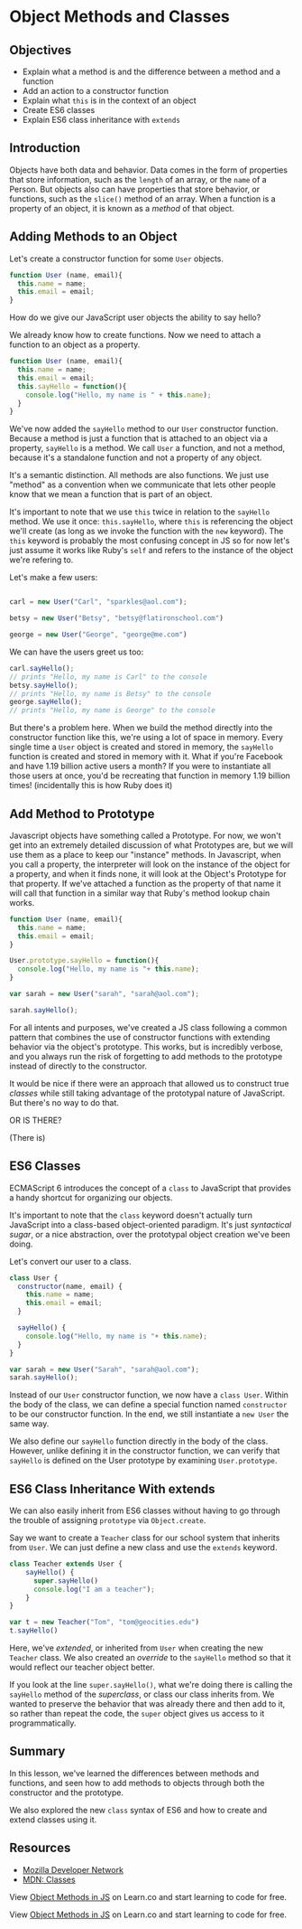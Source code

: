 # Object Methods and Classes

## Objectives

+ Explain what a method is and the difference between a method and a
  function
+ Add an action to a constructor function
+ Explain what `this` is in the context of an object
+ Create ES6 classes
+ Explain ES6 class inheritance with `extends`

## Introduction

Objects have both data and behavior. Data comes in the form of properties that store information, such as the `length` of an array, or the `name` of a Person. But objects also can have properties that store behavior, or functions, such as the `slice()` method of an array. When a function is a property of an object, it is known as a *method* of that object.

## Adding Methods to an Object

Let's create a constructor function for some `User` objects.

```js
function User (name, email){
  this.name = name;
  this.email = email;
}
```

How do we give our JavaScript user objects the ability to say hello?

We already know how to create functions.  Now we need to attach a function to an object as a property.

```js
function User (name, email){
  this.name = name;
  this.email = email;
  this.sayHello = function(){
    console.log("Hello, my name is " + this.name);
  }
}
```

We've now added the `sayHello` method to our `User` constructor function. Because a method is just a function that is attached to an object via a property, `sayHello` is a method. We call `User` a function, and not a method, because it's a standalone function and not a property of any object.

It's a semantic distinction. All methods are also functions. We just use
"method" as a convention when we communicate that lets other people know
that we mean a function that is part of an object.

It's important to note that we use `this` twice in relation to the `sayHello` method. We use it once: `this.sayHello`, where `this` is referencing the object we'll create (as long as we invoke the function with the `new` keyword).  The `this` keyword is probably the most confusing concept in JS so for now let's just assume it works like Ruby's `self` and refers to the instance of the object we're refering to.

Let's make a few users:

```js

carl = new User("Carl", "sparkles@aol.com");

betsy = new User("Betsy", "betsy@flatironschool.com")

george = new User("George", "george@me.com")
```
We can have the users greet us too:

```js
carl.sayHello();
// prints "Hello, my name is Carl" to the console
betsy.sayHello();
// prints "Hello, my name is Betsy" to the console
george.sayHello();
// prints "Hello, my name is George" to the console
```

But there's a problem here. When we build the method directly into the constructor function like this, we're using a lot of space in memory. Every single time a `User` object is created and stored in memory, the `sayHello` function is created and stored in memory with it. What if you're Facebook and have 1.19 billion active users a month? If you were to instantiate all those users at once, you'd be recreating that function in memory 1.19 billion times! (incidentally this is how Ruby does it)

## Add Method to Prototype

Javascript objects have something called a Prototype.  For now, we won't get into an extremely detailed discussion of what Prototypes are, but we will use them as a place to keep our "instance" methods.  In Javascript, when you call a property, the interpreter will look on the instance of the object for a property, and when it finds none, it will look at the Object's Prototype for that property.  If we've attached a function as the property of that name it will call that function in a similar way that Ruby's method lookup chain works.

```js
function User (name, email){
  this.name = name;
  this.email = email;
}

User.prototype.sayHello = function(){
  console.log("Hello, my name is "+ this.name);
}

var sarah = new User("sarah", "sarah@aol.com");

sarah.sayHello();
```

For all intents and purposes, we've created a JS class following a common pattern that combines the use of constructor functions with extending behavior via the object's prototype. This works, but is incredibly verbose, and you always run the risk of forgetting to add methods to the prototype instead of directly to the constructor.

It would be nice if there were an approach that allowed us to construct
true *classes* while still taking advantage of the prototypal nature of
JavaScript. But there's no way to do that.

OR IS THERE?

(There is)

## ES6 Classes

ECMAScript 6 introduces the concept of a `class` to JavaScript that
provides a handy shortcut for organizing our objects.

It's important to note that the `class` keyword doesn't actually turn
JavaScript into a class-based object-oriented paradigm. It's just
*syntactical sugar*, or a nice abstraction, over the prototypal
object creation we've been doing.

Let's convert our user to a class.

```js
class User {
  constructor(name, email) {
    this.name = name;
    this.email = email;
  }

  sayHello() {
    console.log("Hello, my name is "+ this.name);
  }
}

var sarah = new User("Sarah", "sarah@aol.com");
sarah.sayHello();
```

Instead of our `User` constructor function, we now have a `class User`.
Within the body of the class, we can define a special function named
`constructor` to be our constructor function. In the end, we still
instantiate a `new User` the same way.

We also define our `sayHello` function directly in the body of the
class. However, unlike defining it in the constructor function, we can
verify that `sayHello` is defined on the User prototype by examining
`User.prototype`.

## ES6 Class Inheritance With extends

We can also easily inherit from ES6 classes without having to go through
the trouble of assigning `prototype` via `Object.create`.

Say we want to create a `Teacher` class for our school system that
inherits from `User`. We can just define a new class and use the
`extends` keyword.

```js
class Teacher extends User {
    sayHello() {
      super.sayHello()
      console.log("I am a teacher");
    }
}

var t = new Teacher("Tom", "tom@geocities.edu")
t.sayHello()
```

Here, we've *extended*, or inherited from `User` when creating the new
`Teacher` class. We also created an *override* to the `sayHello` method so
that it would reflect our teacher object better.

If you look at the line `super.sayHello()`, what we're doing there is
calling the `sayHello` method of the *superclass*, or class our class
inherits from. We wanted to preserve the behavior that was already there
and then add to it, so rather than repeat the code, the `super` object
gives us access to it programmatically.

## Summary

In this lesson, we've learned the differences between methods and
functions, and seen how to add methods to objects through both the
constructor and the prototype.

We also explored the new `class` syntax of ES6 and how to create and
extend classes using it.

## Resources

+ [Mozilla Developer Network](https://developer.mozilla.org/en-US/docs/Web/JavaScript/Reference/Global_Objects/Object)
+ [MDN: Classes](https://developer.mozilla.org/en-US/docs/Web/JavaScript/Reference/Classes)

<p data-visibility='hidden'>View <a href='https://learn.co/lessons/js-object-methods-readme'>Object Methods in JS</a> on Learn.co and start learning to code for free.</p>

<p class='util--hide'>View <a href='https://learn.co/lessons/js-object-methods-readme'>Object Methods in JS</a> on Learn.co and start learning to code for free.</p>

